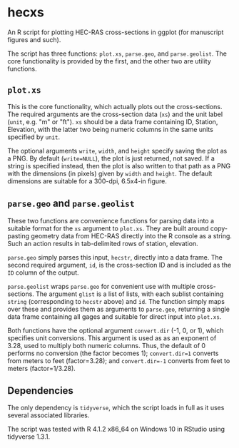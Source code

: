 # hecxs
An R script for plotting HEC-RAS cross-sections in ggplot (for manuscript figures and such).

The script has three functions: `plot.xs`, `parse.geo`, and `parse.geolist`.  The core functionality
is provided by the first, and the other two are utility functions.

## `plot.xs`

This is the core functionality, which actually plots out the cross-sections.  The required arguments
are the cross-section data (`xs`) and the unit label (`unit`, e.g. "m" or "ft").  `xs` should be a
data frame containing ID, Station, Elevation, with the latter two being numeric columns in the same
units specified by `unit`.

The optional arguments `write`, `width`, and `height` specify saving the plot as a PNG.  By default
(`write=NULL`), the plot is just returned, not saved.  If a string is specified instead, then the
plot is also written to that path as a PNG with the dimensions (in pixels) given by `width` and `height`.
The default dimensions are suitable for a 300-dpi, 6.5x4-in figure.

## `parse.geo` and `parse.geolist`

These two functions are convenience functions for parsing data into a suitable format for the `xs` argument
to `plot.xs`.  They are built around copy-pasting geometry data from HEC-RAS directly into the R console as
a string.  Such an action results in tab-delimited rows of station, elevation.

`parse.geo` simply parses this input, `hecstr`, directly into a data frame.  The second required argument,
`id`, is the cross-section ID and is included as the `ID` column of the output.

`parse.geolist` wraps `parse.geo` for convenient use with multiple cross-sections.  The argument `glist`
is a list of lists, with each sublist containing `string` (corresponding to `hecstr` above) and `id`.
The function simply maps over these and provides them as arguments to `parse.geo`, returning a single
data frame containing all gages and suitable for direct input into `plot.xs`.

Both functions have the optional argument `convert.dir` (-1, 0, or 1), which specifies unit conversions.
This argument is used as as an exponent of 3.28, used to multiply both numeric columns.  Thus, the default
of 0 performs no conversion (the factor becomes 1); `convert.dir=1` converts from meters to feet (factor=3.28);
and `convert.dir=-1` converts from feet to meters (factor=1/3.28).

## Dependencies

The only dependency is `tidyverse`, which the script loads in full as it uses several associated libraries.

The script was tested with R 4.1.2 x86_64 on Windows 10 in RStudio using tidyverse 1.3.1.